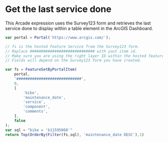 # Get the last service done
This Arcade expression uses the Survey123 form and retrieves the last service done to display within a table element in the ArcGIS Dashboard.


```js
var portal = Portal('https://www.arcgis.com/');

// fs is the hosted Feature Service from the Survey123 form.
// Replace ############################# with yout item id.
// Make sure you are using the right layer ID within the hosted feature service. In this case is 0.
// Fields will depend on the Survey123 form you have created.

var fs = FeatureSetByPortalItem(
    portal,
    '#############################',
    0,
    [
        'bike',
        'maintenance_date',
        'service',
        'component',
        'comments',
    ],
    false
);
var sql = "bike = 'b11595068'"
return Top(OrderBy(Filter(fs,sql), 'maintenance_date DESC'),1)
```
